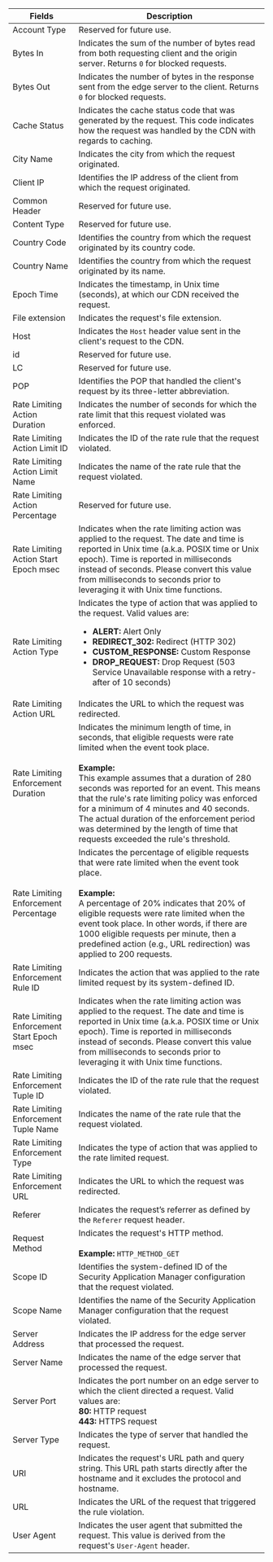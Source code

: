 |Fields|Description|
|---|--- |
|Account Type <a id="rl-alerts-account-type" />|Reserved for future use.|
|Bytes In <a id="rl-alerts-bytes-in" />|Indicates the sum of the number of bytes read from both requesting client and the origin server. Returns `0` for blocked requests.|
|Bytes Out <a id="rl-alerts-bytes-out" />|Indicates the number of bytes in the response sent from the edge server to the client. Returns `0` for blocked requests.|
|Cache Status <a id="rl-alerts-cache-status" />|Indicates the cache status code that was generated by the request. This code indicates how the request was handled by the CDN with regards to caching.|
|City Name <a id="rl-alerts-city-name" />|Indicates the city from which the request originated.|
|Client IP <a id="rl-alerts-client-ip" />|Identifies the IP address of the client from which the request originated.|
|Common Header <a id="rl-alerts-common-header" />|Reserved for future use.|
|Content Type <a id="rl-alerts-content-type" />|Reserved for future use.|
|Country Code <a id="rl-alerts-country-code" />|Identifies the country from which the request originated by its country code.|
|Country Name <a id="rl-alerts-country-name" />|Identifies the country from which the request originated by its name.|
|Epoch Time <a id="rl-alerts-epoch-time" />|Indicates the timestamp, in Unix time (seconds), at which our CDN received the request.|
|File extension <a id="rl-alerts-file-extension" />|Indicates the request's file extension.|
|Host <a id="rl-alerts-host" />|Indicates the `Host` header value sent in the client's request to the CDN.|
|id <a id="rl-alerts-id" />|Reserved for future use.|
|LC <a id="rl-alerts-lc" />|Reserved for future use.|
|POP <a id="rl-alerts-pop" />|Identifies the POP that handled the client's request by its three-letter abbreviation.|
|Rate Limiting Action Duration <a id="rl-alerts-rate-limiting-action-duration" />|Indicates the number of seconds for which the rate limit that this request violated was enforced.|
|Rate Limiting Action Limit ID <a id="rl-alerts-rate-limiting-action-limit-id" />|Indicates the ID of the rate rule that the request violated.|
|Rate Limiting Action Limit Name <a id="rl-alerts-rate-limiting-action-limit-name" />|Indicates the name of the rate rule that the request violated.|
|Rate Limiting Action Percentage <a id="rl-alerts-rate-limiting-action-percentage" />|Reserved for future use.|
|Rate Limiting Action Start Epoch msec <a id="rl-alerts-rate-limiting-action-start-epoch-msec" />|Indicates when the rate limiting action was applied to the request.  The date and time is reported in Unix time (a.k.a. POSIX time or Unix epoch). Time is reported in milliseconds instead of seconds. Please convert this value from milliseconds to seconds prior to leveraging it with Unix time functions.|
|Rate Limiting Action Type <a id="rl-alerts-rate-limiting-action-type" />|Indicates the type of action that was applied to the request. Valid values are: <ul><li>**ALERT:** Alert Only</li><li>**REDIRECT_302:** Redirect (HTTP 302)</li><li>**CUSTOM_RESPONSE:** Custom Response</li><li>**DROP_REQUEST:** Drop Request (503 Service Unavailable response with a retry-after of 10 seconds)</li></ul>|
|Rate Limiting Action URL <a id="rl-alerts-rate-limiting-action-url" />|Indicates the URL to which the request was redirected.|
|Rate Limiting Enforcement Duration <a id="rl-alerts-rate-limiting-enforcement-duration" />|Indicates the minimum length of time, in seconds, that eligible requests were rate limited when the event took place. <br /><br />**Example:**<br />This example assumes that a duration of 280 seconds was reported for an event. This means that the rule's rate limiting policy was enforced for a minimum of 4 minutes and 40 seconds. The actual duration of the enforcement period was determined by the length of time that requests exceeded the rule's threshold.|
|Rate Limiting Enforcement Percentage <a id="rl-alerts-rate-limiting-enforcement-percentage" />|Indicates the percentage of eligible requests that were rate limited when the event took place. <br /><br />**Example:**<br />A percentage of 20% indicates that 20% of eligible requests were rate limited when the event took place. In other words, if there are 1000 eligible requests per minute, then a predefined action (e.g., URL redirection) was applied to 200 requests.|
|Rate Limiting Enforcement Rule ID <a id="rl-alerts-rate-limiting-enforcement-rule-id" />|Indicates the action that was applied to the rate limited request by its system-defined ID.|
|Rate Limiting Enforcement Start Epoch msec <a id="rl-alerts-rate-limiting-enforcement-start-epoch-msec" />|Indicates when the rate limiting action was applied to the request.  The date and time is reported in Unix time (a.k.a. POSIX time or Unix epoch). Time is reported in milliseconds instead of seconds. Please convert this value from milliseconds to seconds prior to leveraging it with Unix time functions.|
|Rate Limiting Enforcement Tuple ID <a id="rl-alerts-rate-limiting-enforcement-tuple-id" />|Indicates the ID of the rate rule that the request violated.|
|Rate Limiting Enforcement Tuple Name <a id="rl-alerts-rate-limiting-enforcement-tuple-name" />|Indicates the name of the rate rule that the request violated.|
|Rate Limiting Enforcement Type <a id="rl-alerts-rate-limiting-enforcement-type" />|Indicates the type of action that was applied to the rate limited request.|
|Rate Limiting Enforcement URL <a id="rl-alerts-rate-limiting-enforcement-url" />|Indicates the URL to which the request was redirected.|
|Referer <a id="rl-alerts-referer" />|Indicates the request’s referrer as defined by the `Referer` request header.|
|Request Method <a id="rl-alerts-request-method" />|Indicates the request's HTTP method. <br /><br />**Example:** `HTTP_METHOD_GET`|
|Scope ID <a id="rl-alerts-scope-id" />|Identifies the system-defined ID of the Security Application Manager configuration that the request violated.|
|Scope Name <a id="rl-alerts-scope-name" />|Identifies the name of the Security Application Manager configuration that the request violated.|
|Server Address <a id="rl-alerts-server-address" />|Indicates the IP address for the edge server that processed the request.|
|Server Name <a id="rl-alerts-server-name" />|Indicates the name of the edge server that processed the request.|
|Server Port <a id="rl-alerts-server-port" />|Indicates the port number on an edge server to which the client directed a request. Valid values are:<br />**80:** HTTP request <br />**443:** HTTPS request|
|Server Type <a id="rl-alerts-server-type" />|Indicates the type of server that handled the request.|
|URI <a id="rl-alerts-uri" />|Indicates the request's URL path and query string. This URL path starts directly after the hostname and it excludes the protocol and hostname.|
|URL <a id="rl-alerts-url" />|Indicates the URL of the request that triggered the rule violation.|
|User Agent <a id="rl-alerts-user-agent" />|Indicates the user agent that submitted the request. This value is derived from the request's `User-Agent` header.|